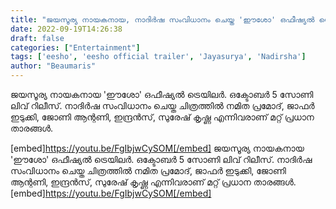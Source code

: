 ```yaml
---
title: "ജയസൂര്യ നായകനായ, നാദിർഷ സംവിധാനം ചെയ്ത 'ഈശോ' ഒഫീഷ്യൽ ട്രെയിലർ"
date: 2022-09-19T14:26:38
draft: false
categories: ["Entertainment"]
tags: ['eesho', 'eesho official trailer', 'Jayasurya', 'Nadirsha']
author: "Beaumaris"
---
```


ജയസൂര്യ നായകനായ 'ഈശോ' ഒഫീഷ്യൽ ട്രെയിലർ. ഒക്ടോബർ 5 സോണി ലിവ് റിലീസ്. നാദിർഷ സംവിധാനം ചെയ്ത ചിത്രത്തിൽ നമിത പ്രമോദ്, ജാഫർ ഇടുക്കി, ജോണി ആന്റണി, ഇന്ദ്രൻസ്, സുരേഷ് കൃഷ്ണ എന്നിവരാണ് മറ്റ് പ്രധാന താരങ്ങൾ.

[embed]https://youtu.be/FgIbjwCySOM[/embed]
ജയസൂര്യ നായകനായ 'ഈശോ' ഒഫീഷ്യൽ ട്രെയിലർ. ഒക്ടോബർ 5 സോണി ലിവ് റിലീസ്. നാദിർഷ സംവിധാനം ചെയ്ത ചിത്രത്തിൽ നമിത പ്രമോദ്, ജാഫർ ഇടുക്കി, ജോണി ആന്റണി, ഇന്ദ്രൻസ്, സുരേഷ് കൃഷ്ണ എന്നിവരാണ് മറ്റ് പ്രധാന താരങ്ങൾ. [embed]https://youtu.be/FgIbjwCySOM[/embed]
